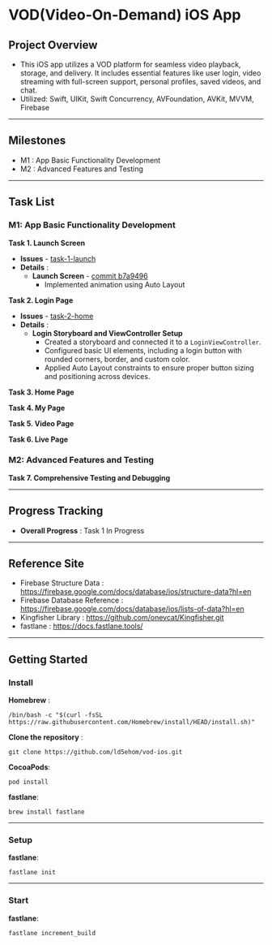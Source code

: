 # VOD(Video-On-Demand) iOS App

## Project Overview 
- This iOS app utilizes a VOD platform for seamless video playback, storage, and delivery. It includes essential features like user login, video streaming with full-screen support, personal profiles, saved videos, and chat. 
- Utilized: Swift, UIKit, Swift Concurrency, AVFoundation, AVKit, MVVM, Firebase 


-----

## Milestones
- M1 : App Basic Functionality Development
- M2 : Advanced Features and Testing

-----

## Task List
### M1: App Basic Functionality Development

**Task 1. Launch Screen**
   - **Issues** - [task-1-launch](https://github.com/ld5ehom/vod-ios/tree/task-1-launch)
   - **Details** :
     - **Launch Screen** - [commit b7a9496](https://github.com/ld5ehom/vod-ios/commit/b7a9496601fc934e4a2ec9f4f85090e46b2226ea)
       - Implemented animation using Auto Layout


**Task 2. Login Page**
   - **Issues** - [task-2-home](https://github.com/ld5ehom/vod-ios/tree/task-2-home)
   - **Details** :
     - **Login Storyboard and ViewController Setup** 
       - Created a storyboard and connected it to a `LoginViewController`.
       - Configured basic UI elements, including a login button with rounded corners, border, and custom color.
       - Applied Auto Layout constraints to ensure proper button sizing and positioning across devices.
 

**Task 3. Home Page**


**Task 4. My Page**


**Task 5. Video Page**


**Task 6. Live Page**




### M2: Advanced Features and Testing

**Task 7. Comprehensive Testing and Debugging**


-----
## Progress Tracking

- **Overall Progress** : Task 1 In Progress


-----
## Reference Site
- Firebase Structure Data : https://firebase.google.com/docs/database/ios/structure-data?hl=en
- Firebase Database Reference : https://firebase.google.com/docs/database/ios/lists-of-data?hl=en
- Kingfisher Library : https://github.com/onevcat/Kingfisher.git
- fastlane : https://docs.fastlane.tools/

-----
## Getting Started
### Install 

**Homebrew** : 
```
/bin/bash -c "$(curl -fsSL https://raw.githubusercontent.com/Homebrew/install/HEAD/install.sh)"
```

**Clone the repository** : 
```
git clone https://github.com/ld5ehom/vod-ios.git
``` 

**CocoaPods**:
```
pod install
```

**fastlane**:
```
brew install fastlane
```

-----
### Setup

**fastlane**:
```
fastlane init
```


-----
### Start

**fastlane**:
```
fastlane increment_build
```


